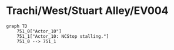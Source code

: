 # Trachi/West/Stuart Alley/EV004


```mermaid
graph TD
    751_0["Actor_10"]
    751_1["Actor_10: NCStop stalling."]
    751_0 --> 751_1
```